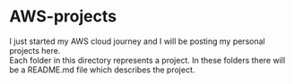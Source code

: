 # AWS-projects
I just started my AWS cloud journey and I will be posting my personal projects here.  
Each folder in this directory represents a project. In these folders there will be a README.md file which describes the project.
